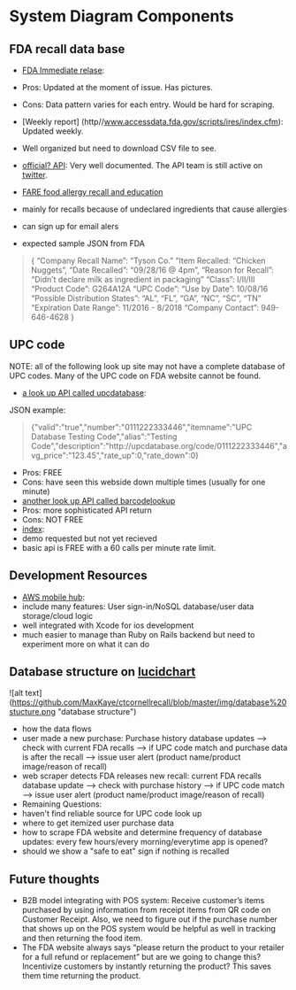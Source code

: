 # System Diagram Components 
## FDA recall data base
* [FDA Immediate relase](http://www.fda.gov/Food/RecallsOutbreaksEmergencies/Recalls/default.htm): 
 * Pros: Updated at the moment of issue. Has pictures.  
 * Cons: Data pattern varies for each entry. Would be hard for scraping.
* [Weekly report] (http//www.accessdata.fda.gov/scripts/ires/index.cfm): Updated weekly. 
 * Well organized but need to download CSV file to see.
* [official? API](https://open.fda.gov/food/enforcement/reference/): Very well documented. The API team is still active on [twitter](https://twitter.com/openFDA).
* [FARE food allergy recall and education](https://www.foodallergy.org/stay-informed?gclid=Cj0KEQjw4MK_BRC1n6KTtezikbIBEiQA872hYReUftLmAPUvzuaPd6LODj-gS_zLHVY78dVaPzZJ3MAaAhLM8P8HAQ)
 * mainly for recalls because of undeclared ingredients that cause allergies
 * can sign up for email alers

* expected sample JSON from FDA
> {
“Company Recall Name”: “Tyson Co.”
“Item Recalled: “Chicken Nuggets”,
“Date Recalled”: “09/28/16 @ 4pm”,
“Reason for Recall”: “Didn’t declare milk as ingredient in packaging”
“Class”: I/II/III
“Product Code”:  G264A12A 
“UPC Code”: 
“Use by Date”: 10/08/16
 “Possible Distribution States”: “AL”, “FL”, “GA”, “NC”, “SC”, “TN”
“Expiration Date Range”: 11/2016 - 8/2018
“Company Contact”: 949-646-4628
}

## UPC code
NOTE: all of the following look up site may not have a complete database of UPC codes. Many of the UPC code on FDA website cannot be found.
* [a look up API called upcdatabase](http://upcdatabase.org/api):

JSON example:
> {"valid":"true","number":"0111222333446","itemname":"UPC Database Testing Code","alias":"Testing Code","description":"http:\/\/upcdatabase.org\/code\/0111222333446","avg_price":"123.45","rate_up":0,"rate_down":0}
 
 * Pros: FREE
 * Cons: have seen this webside down multiple times (usually for one minute)
* [another look up API called barcodelookup](https://www.barcodelookup.com/api)
 * Pros: more sophisticated API return
 * Cons: NOT FREE
* [index](https://info.indix.com/upc-lookup-demo?utm_campaign=Search-Product-Identifier-UPC|UPC-Code-Lookup&utm_source=ppc&gclid=Cj0KEQjwg8i_BRCT9dHt5ZSGi90BEiQAItdjpPA_yJyegmMiGFtiL_sZuIKbROWcl3pT1-6EsU6YZDwaAmzX8P8HAQ):
 * demo requested but not yet recieved
 * basic api is FREE with a 60 calls per minute rate limit. 
 
## Development Resources
* [AWS mobile hub](https://console.aws.amazon.com/mobilehub/home?region=us-east-1#/575427dd-3ce2-4393-9fd6-2db97e4c4d13/build):
 * include many features: User sign-in/NoSQL database/user data storage/cloud logic
 * well integrated with Xcode for ios development
 * much easier to manage than Ruby on Rails backend but need to experiment more on what it can do


## Database structure on [lucidchart](https://www.lucidchart.com/documents/edit/b06c6a12-68ec-409b-8459-a2c6f52556be)
 ![alt text] (https://github.com/MaxKaye/ctcornellrecall/blob/master/img/database%20stucture.png "database structure")

* how the data flows
 * user made a new purchase:
   Purchase history database updates --> check with current FDA recalls --> if UPC code match and purchase data is after the recall --> issue user alert (product name/product image/reason of recall)
 * web scraper detects FDA releases new recall:
   current FDA recalls database update --> check with purchase history --> if UPC code match --> issue user alert (product name/product image/reason of recall)
* Remaining Questions: 
 * haven't find reliable source for UPC code look up 
 * where to get itemized user purchase data
 * how to scrape FDA website and determine frequency of database updates: every few hours/every morning/everytime app is opened?
 * should we show a "safe to eat" sign if nothing is recalled
 
## Future thoughts
* B2B model integrating with POS system:
Receive customer’s items purchased by using information from receipt items from QR code on Customer Receipt. Also, we need to figure out if the purchase number that shows up on the POS system would be helpful as well in tracking and then returning the food item.
* The FDA website always says “please return the product to your retailer for a full refund or replacement” but are we going to change this? Incentivize customers by instantly returning the product? This saves them time returning the product.


